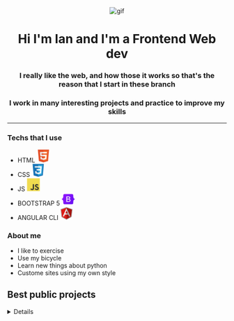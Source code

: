 <div id='header' align='center'>
    <picture>
    <img src="./src/happy cat.gif" alt='gif' width='250px' height="200px">
    </picture>
    <h1 align='center'> Hi I'm Ian and I'm a Frontend Web dev</h1>
    <h3>I really like the web, and how those it works so that's the reason that I start in these branch</h3>
    <h3>I work in many interesting projects and practice to improve my skills</h3>
</div>

---
###   Techs that I use
-  HTML  <img src="./src/html5.svg" alt='html' width='30px' height="30px">    
-  CSS  <img src="./src/css3.svg" alt='css' width='30px' height="30px">    
-  JS   <img src="./src/javascript.svg" alt='js' width='30px' height="30px">    
-  BOOTSTRAP 5   <img src="./src/bootstrap.svg" alt='bootstrap' width='30px' height="30px">    
-  ANGULAR CLI  <img src="./src/angularjs.svg" alt='angular' width='30px' height="30px">




###   About me
-  I like to exercise 
-  Use my bicycle
-  Learn new things about python
-  Custome sites using my own style




## Best public projects
<details align='left'>
<ul style="list-decoration: none;">
<li>- <a href="https://github.com/OnemoreIan/YouTube-Downloader" color='white'; ">Youtube video Downloader - free of virus()</a></li>
<li>- Coming soon - Storage SPA</li>
<li>- Coming soon - DarkContent +18</li>
<li>- <a href="https://github.com/OnemoreIan/Me">Me</a></li>
</ul>
</details>

